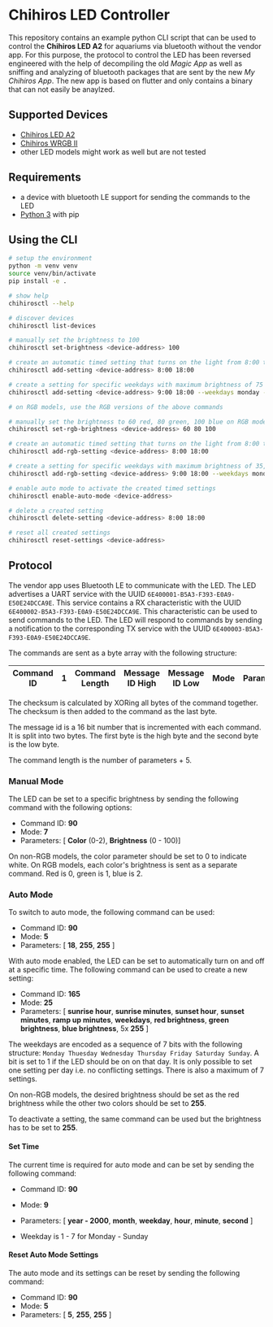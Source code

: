 # Chihiros LED Controller

This repository contains an example python CLI script that can be used to control the **Chihiros LED A2** for aquariums via bluetooth without the vendor app. For this purpose, the protocol to control the LED has been reversed engineered with the help of decompiling the old *Magic App* as well as sniffing and analyzing of bluetooth packages that are sent by the new *My Chihiros App*. The new app is based on flutter and only contains a binary that can not easily be anaylzed.


## Supported Devices
- [Chihiros LED A2](https://www.chihirosaquaticstudio.com/products/chihiros-a-ii-built-in-bluetooth)
- [Chihiros WRGB II](https://www.chihirosaquaticstudio.com/products/chihiros-wrgb-ii-led-built-in-bluetooth)
- other LED models might work as well but are not tested

## Requirements
- a device with bluetooth LE support for sending the commands to the LED
- [Python 3](https://www.python.org/downloads/) with pip

## Using the CLI
```bash
# setup the environment
python -m venv venv
source venv/bin/activate
pip install -e .

# show help
chihirosctl --help

# discover devices
chihirosctl list-devices

# manually set the brightness to 100
chihirosctl set-brightness <device-address> 100

# create an automatic timed setting that turns on the light from 8:00 to 18:00
chihirosctl add-setting <device-address> 8:00 18:00

# create a setting for specific weekdays with maximum brightness of 75 and ramp up time of 30 minutes
chihirosctl add-setting <device-address> 9:00 18:00 --weekdays monday --weekdays tuesday --ramp-up-in-minutes 30 --max-brightness 75

# on RGB models, use the RGB versions of the above commands

# manually set the brightness to 60 red, 80 green, 100 blue on RGB models
chihirosctl set-rgb-brightness <device-address> 60 80 100

# create an automatic timed setting that turns on the light from 8:00 to 18:00
chihirosctl add-rgb-setting <device-address> 8:00 18:00

# create a setting for specific weekdays with maximum brightness of 35, 55, 75 and ramp up time of 30 minutes
chihirosctl add-rgb-setting <device-address> 9:00 18:00 --weekdays monday --weekdays tuesday --ramp-up-in-minutes 30 --max-brightness 35 55 75

# enable auto mode to activate the created timed settings
chihirosctl enable-auto-mode <device-address>

# delete a created setting
chihirosctl delete-setting <device-address> 8:00 18:00

# reset all created settings
chihirosctl reset-settings <device-address>

```

## Protocol
The vendor app uses Bluetooth LE to communicate with the LED. The LED advertises a UART service with the UUID `6E400001-B5A3-F393-E0A9-E50E24DCCA9E`. This service contains a RX characteristic with the UUID `6E400002-B5A3-F393-E0A9-E50E24DCCA9E`. This characteristic can be used to send commands to the LED. The LED will respond to commands by sending a notification to the corresponding TX service with the UUID `6E400003-B5A3-F393-E0A9-E50E24DCCA9E`.


The commands are sent as a byte array with the following structure:


| Command ID | 1 | Command Length | Message ID High | Message ID Low | Mode | Parameters | Checksum |
| --- | --- | --- | --- | --- | --- | --- | --- |


The checksum is calculated by XORing all bytes of the command together. The checksum is then added to the command as the last byte.

The message id is a 16 bit number that is incremented with each command. It is split into two bytes. The first byte is the high byte and the second byte is the low byte.

The command length is the number of parameters + 5.

### Manual Mode
The LED can be set to a specific brightness by sending the following command with the following options:
- Command ID: **90**
- Mode: **7**
- Parameters: [ **Color** (0-2), **Brightness** (0 - 100)]

On non-RGB models, the color parameter should be set to 0 to indicate white. On RGB models, each color's brightness is sent as a separate command. Red is 0, green is 1, blue is 2.

### Auto Mode
To switch to auto mode, the following command can be used:
- Command ID: **90**
- Mode: **5**
- Parameters: [ **18**, **255**, **255** ]

With auto mode enabled, the LED can be set to automatically turn on and off at a specific time. The following command can be used to create a new setting:

- Command ID: **165**
- Mode: **25**
- Parameters: [ **sunrise hour**, **sunrise minutes**, **sunset hour**, **sunset minutes**, **ramp up minutes**, **weekdays**, **red brightness**, **green brightness**, **blue brightness**, 5x **255** ]

The weekdays are encoded as a sequence of 7 bits with the following structure: `Monday Thuesday Wednesday Thursday Friday Saturday Sunday`. A bit is set to 1 if the LED should be on on that day. It is only possible to set one setting per day i.e. no conflicting settings. There is also a maximum of 7 settings.

On non-RGB models, the desired brightness should be set as the red brightness while the other two colors should be set to **255**.

To deactivate a setting, the same command can be used but the brightness has to be set to **255**.

#### Set Time
The current time is required for auto mode and can be set by sending the following command:

- Command ID: **90**
- Mode: **9**
- Parameters: [ **year - 2000**, **month**, **weekday**, **hour**, **minute**, **second** ]

- Weekday is 1 - 7 for Monday - Sunday

#### Reset Auto Mode Settings
The auto mode and its settings can be reset by sending the following command:
- Command ID: **90**
- Mode: **5**
- Parameters: [ **5**, **255**, **255** ]
